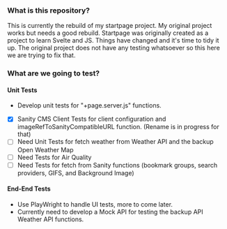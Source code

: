 ### What is this repository?
This is currently the rebuild of my startpage project. My original project works but needs a good rebuild.  Startpage was originally created as a project to learn Svelte and JS. Things have changed and it's time to tidy it up. The original project does not have any testing whatsoever so this here we are trying to fix that.  
### What are we going to test?
#### Unit Tests
- Develop unit tests for "+page.server.js" functions.
- [x] Sanity CMS Client Tests for client configuration and imageRefToSanityCompatibleURL function.  (Rename is in progress for that)
- [ ] Need Unit Tests for fetch weather from Weather API and the backup Open Weather Map
- [ ] Need Tests for Air Quality
- [ ] Need Tests for fetch from Sanity functions (bookmark groups, search providers, GIFS, and Background Image)
#### End-End Tests
- Use PlayWright to handle UI tests, more to come later.
- Currently need to develop a Mock API for testing the backup API Weather API functions.